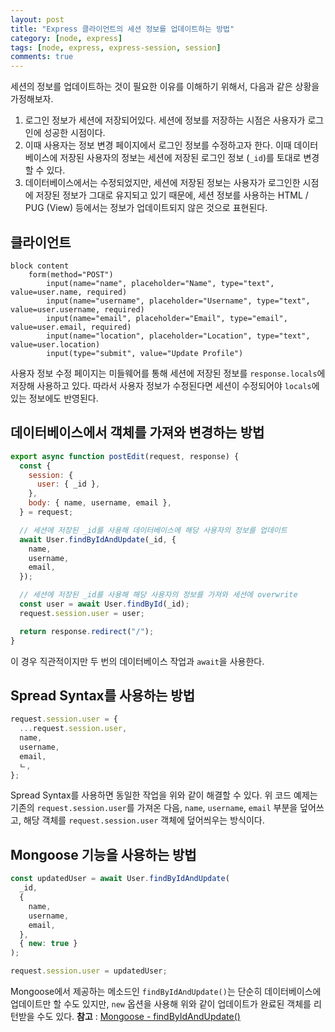 ```yaml
---
layout: post
title: "Express 클라이언트의 세션 정보를 업데이트하는 방법"
category: [node, express]
tags: [node, express, express-session, session]
comments: true
---
```


세션의 정보를 업데이트하는 것이 필요한 이유를 이해하기 위해서, 다음과 같은 상황을 가정해보자.

1. 로그인 정보가 세션에 저장되어있다. 세션에 정보를 저장하는 시점은 사용자가 로그인에 성공한 시점이다.
2. 이때 사용자는 정보 변경 페이지에서 로그인 정보를 수정하고자 한다. 이때 데이터베이스에 저장된 사용자의 정보는 세션에 저장된 로그인 정보 (`_id`)를 토대로 변경할 수 있다.
3. 데이터베이스에서는 수정되었지만, 세션에 저장된 정보는 사용자가 로그인한 시점에 저장된 정보가 그대로 유지되고 있기 때문에, 세션 정보를 사용하는 HTML / PUG (View) 등에서는 정보가 업데이트되지 않은 것으로 표현된다.

## 클라이언트

```pug
block content
    form(method="POST")
        input(name="name", placeholder="Name", type="text", value=user.name, required)
        input(name="username", placeholder="Username", type="text", value=user.username, required)
        input(name="email", placeholder="Email", type="email", value=user.email, required)
        input(name="location", placeholder="Location", type="text", value=user.location)
        input(type="submit", value="Update Profile")
```

사용자 정보 수정 페이지는 미들웨어를 통해 세션에 저장된 정보를 `response.locals`에 저장해 사용하고 있다. 따라서 사용자 정보가 수정된다면 세션이 수정되어야 `locals`에 있는 정보에도 반영된다.

## 데이터베이스에서 객체를 가져와 변경하는 방법

```javascript
export async function postEdit(request, response) {
  const {
    session: {
      user: { _id },
    },
    body: { name, username, email },
  } = request;

  // 세션에 저장된 _id를 사용해 데이터베이스에 해당 사용자의 정보를 업데이트
  await User.findByIdAndUpdate(_id, {
    name,
    username,
    email,
  });

  // 세션에 저장된 _id를 사용해 해당 사용자의 정보를 가져와 세션에 overwrite
  const user = await User.findById(_id);
  request.session.user = user;

  return response.redirect("/");
}
```

이 경우 직관적이지만 두 번의 데이터베이스 작업과 `await`을 사용한다.

## Spread Syntax를 사용하는 방법

```javascript
request.session.user = {
  ...request.session.user,
  name,
  username,
  email,
  ㄴ,
};
```

Spread Syntax를 사용하면 동일한 작업을 위와 같이 해결할 수 있다. 위 코드 예제는 기존의 `request.session.user`를 가져온 다음, `name`, `username`, `email` 부분을 덮어쓰고, 해당 객체를 `request.session.user` 객체에 덮어씌우는 방식이다.

## Mongoose 기능을 사용하는 방법

```javascript
const updatedUser = await User.findByIdAndUpdate(
  _id,
  {
    name,
    username,
    email,
  },
  { new: true }
);

request.session.user = updatedUser;
```

Mongoose에서 제공하는 메소드인 `findByIdAndUpdate()`는 단순히 데이터베이스에 업데이트만 할 수도 있지만, `new` 옵션을 사용해 위와 같이 업데이트가 완료된 객체를 리턴받을 수도 있다. **참고** : [Mongoose - findByIdAndUpdate()](https://mongoosejs.com/docs/api/model.html#model_Model.findOneAndUpdate)
